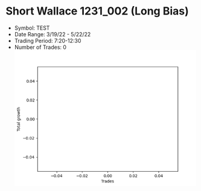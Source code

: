 # Short Wallace 1231_002 (Long Bias)
- Symbol: TEST
- Date Range: 3/19/22 - 5/22/22
- Trading Period: 7:20-12:30
- Number of Trades: 0
![Plot](ShortWallace1231_002TEST(LongBias).png)

